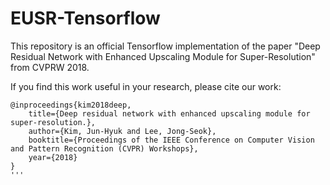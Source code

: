 # EUSR-Tensorflow
This repository is an official Tensorflow implementation of the paper "Deep Residual Network with Enhanced Upscaling Module for Super-Resolution" from CVPRW 2018.

If you find this work useful in your research, please cite our work:
```
@inproceedings{kim2018deep,
	title={Deep residual network with enhanced upscaling module for super-resolution.},
	author={Kim, Jun-Hyuk and Lee, Jong-Seok},
	booktitle={Proceedings of the IEEE Conference on Computer Vision and Pattern Recognition (CVPR) Workshops},
	year={2018}
}
'''
